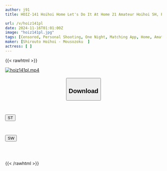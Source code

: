 ```yaml
---
author: j91
title: HOIZ-141 Hoihoi Home Let's Do It At Home 21 Amateur Hoihoi SH, Personal Shooting, One Night, Matching App, Home, Amateur, Beautiful Girl, Older Sister, Gonzo, Huge Breasts, Big Breasts, Beautiful Breasts, Squirting, Fair Skin, Electric Massager, Facial, Cheating, Big Dick, Huge Cock, Documentary

url: /v/hoiz141pl
date: 2024-11-16T01:01:00Z
image: "hoiz141pl.jpg"
tags: [Censored, Personal Shooting, One Night, Matching App, Home, Amateur, Beautiful Girl, Older Sister, Gonzo, Huge Breasts, Big Breasts, Beautiful Breasts, Squirting, Fair Skin, Electric Massager, Facial, Cheating, Big Dick, Huge Cock, Documentary]
maker: [Shirouto Hoihoi - Mousozoku  ]
actress: [ ]
---
```



{{< rawhtml >}}

<div class="video" data-videoid="qD2YR7M96QhaX3">
    <a href="javascript:;">
        <img src="/v/hoiz141pl/hoiz141pl.jpg" width="WIDTH" height="HEIGHT" alt="hoiz141pl.mp4" loading="lazy">
    </a>
</div>

<script type="text/javascript" src="https://j91.asia/asset/on-demand-st.js"></script>

<br>
  <link rel="stylesheet" href="https://j91.asia/asset/bs5.css">
  
  <center>
  <button class="btn btn-primary" type="button" data-bs-toggle="collapse" data-bs-target=".multi-collapse" aria-expanded="false" aria-controls="multiCollapseExample1 multiCollapseExample2"><h2>Download</h2></button></center>
</p>
<div class="row">
  <div class="col">
    <div class="collapse multi-collapse" id="multiCollapseExample1">
      <div class="card card-body">
	      	      <br>
<div class="buttons">  
<p><a href="/v/hoiz141pl/st.html" target="_blank"><button class="btn-hover color-3"><i class="fa fa-download"></i> ST</button></a></p></div>
    </div>
  </div>
</div>
  <div class="col">
    <div class="collapse multi-collapse" id="multiCollapseExample2">
      <div class="card card-body">
	      <br>
<div class="buttons">
<p><a href="/v/hoiz141pl/sw.html" target="_blank"><button class="btn-hover color-2"><i class="fa fa-download"></i> SW</button></a></p></div>
<br><br>
      </div>
    </div>
  </div>
</div>

{{< /rawhtml >}}